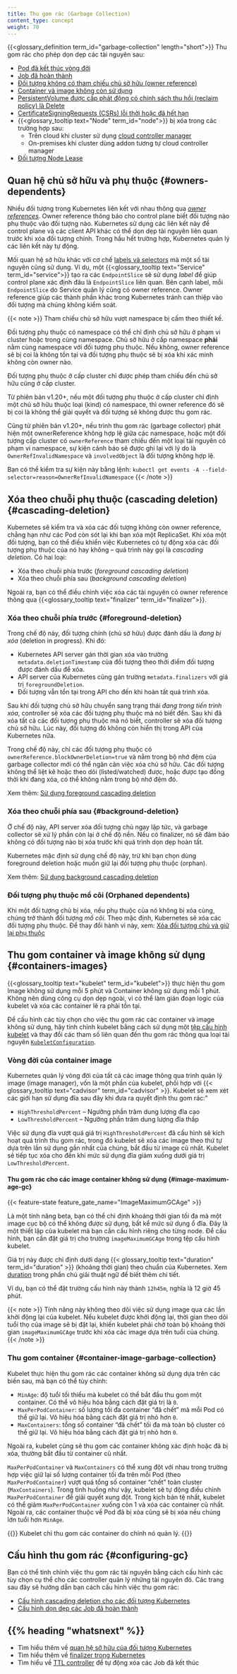 ```yaml
---
title: Thu gom rác (Garbage Collection)
content_type: concept
weight: 70
---
```


<!-- overview -->
{{<glossary_definition term_id="garbage-collection" length="short">}} Thu gom rác cho phép dọn dẹp các tài nguyên sau:

* [Pod đã kết thúc vòng đời](/docs/concepts/workloads/pods/pod-lifecycle/#pod-garbage-collection)
* [Job đã hoàn thành](/docs/concepts/workloads/controllers/ttlafterfinished/)
* [Đối tượng không có tham chiếu chủ sở hữu (owner reference)](#owners-dependents)
* [Container và image không còn sử dụng](/docs/concepts/architecture/nodes/#garbage-collection-of-unused-containers-and-images)
* [PersistentVolume được cấp phát động có chính sách thu hồi (reclaim policy) là Delete](/docs/concepts/storage/persistent-volumes/#delete)
* [CertificateSigningRequests (CSRs) lỗi thời hoặc đã hết hạn](/docs/reference/access-authn-authz/certificate-signing-requests/#request-signing-process)
* {{<glossary_tooltip text="Node" term_id="node">}} bị xóa trong các trường hợp sau:
  * Trên cloud khi cluster sử dụng [cloud controller manager](/docs/concepts/architecture/cloud-controller/)
  * On-premises khi cluster dùng addon tương tự cloud controller manager
* [Đối tượng Node Lease](/docs/concepts/architecture/nodes/#heartbeats)

## Quan hệ chủ sở hữu và phụ thuộc {#owners-dependents}

Nhiều đối tượng trong Kubernetes liên kết với nhau thông qua [*owner references*](/docs/concepts/overview/working-with-objects/owners-dependents/). Owner reference thông báo cho control plane biết đối tượng nào phụ thuộc vào đối tượng nào. Kubernetes sử dụng các liên kết này để control plane và các client API khác có thể dọn dẹp tài nguyên liên quan trước khi xóa đối tượng chính. Trong hầu hết trường hợp, Kubernetes quản lý các liên kết này tự động.

Mối quan hệ sở hữu khác với cơ chế [labels và selectors](/docs/concepts/overview/working-with-objects/labels/) mà một số tài nguyên cũng sử dụng. Ví dụ, một {{<glossary_tooltip text="Service" term_id="service">}} tạo ra các `EndpointSlice` sẽ sử dụng *label* để giúp control plane xác định đâu là `EndpointSlice` liên quan. Bên cạnh label, mỗi `EndpointSlice` do Service quản lý cũng có owner reference. Owner reference giúp các thành phần khác trong Kubernetes tránh can thiệp vào đối tượng mà chúng không kiểm soát.

{{< note >}}
Tham chiếu chủ sở hữu vượt namespace bị cấm theo thiết kế.

Đối tượng phụ thuộc có namespace có thể chỉ định chủ sở hữu ở phạm vi cluster hoặc trong cùng namespace. Chủ sở hữu ở cấp namespace **phải** nằm cùng namespace với đối tượng phụ thuộc. Nếu không, owner reference sẽ bị coi là không tồn tại và đối tượng phụ thuộc sẽ bị xóa khi xác minh không còn owner nào.

Đối tượng phụ thuộc ở cấp cluster chỉ được phép tham chiếu đến chủ sở hữu cũng ở cấp cluster.

Từ phiên bản v1.20+, nếu một đối tượng phụ thuộc ở cấp cluster chỉ định một chủ sở hữu thuộc loại (kind) có namespace, thì owner reference đó sẽ bị coi là không thể giải quyết và đối tượng sẽ không được thu gom rác.

Cũng từ phiên bản v1.20+, nếu trình thu gom rác (garbage collector) phát hiện một ownerReference không hợp lệ giữa các namespace, hoặc một đối tượng cấp cluster có `ownerReference` tham chiếu đến một loại tài nguyên có phạm vi namespace, sự kiện cảnh báo sẽ được ghi lại với lý do là `OwnerRefInvalidNamespace` và `involvedObject` là đối tượng không hợp lệ.

Bạn có thể kiểm tra sự kiện này bằng lệnh:
`kubectl get events -A --field-selector=reason=OwnerRefInvalidNamespace`
{{< /note >}}

## Xóa theo chuỗi phụ thuộc (cascading deletion) {#cascading-deletion}

Kubernetes sẽ kiểm tra và xóa các đối tượng không còn owner reference, chẳng hạn như các Pod còn sót lại khi bạn xóa một ReplicaSet. Khi xóa một đối tượng, bạn có thể điều khiển việc Kubernetes có tự động xóa các đối tượng phụ thuộc của nó hay không – quá trình này gọi là *cascading deletion*. Có hai loại:

* Xóa theo chuỗi phía trước (*foreground cascading deletion*)
* Xóa theo chuỗi phía sau (*background cascading deletion*)

Ngoài ra, bạn có thể điều chỉnh việc xóa các tài nguyên có owner reference thông qua {{<glossary_tooltip text="finalizer" term_id="finalizer">}}.

### Xóa theo chuỗi phía trước {#foreground-deletion}

Trong chế độ này, đối tượng chính (chủ sở hữu) được đánh dấu là *đang bị xóa* (deletion in progress). Khi đó:

* Kubernetes API server gán thời gian xóa vào trường `metadata.deletionTimestamp` của đối tượng theo thời điểm đối tượng được đánh dấu để xóa.
* API server của Kubernetes cũng gán trường `metadata.finalizers` với giá trị `foregroundDeletion`.
* Đối tượng vẫn tồn tại trong API cho đến khi hoàn tất quá trình xóa.

Sau khi đối tượng chủ sở hữu chuyển sang trạng thái *đang trong tiến trình xóa*, controller sẽ xóa các đối tượng phụ thuộc mà nó biết đến. Sau khi đã xóa tất cả các đối tượng phụ thuộc mà nó biết, controller sẽ xóa đối tượng chủ sở hữu. Lúc này, đối tượng đó không còn hiển thị trong API của Kubernetes nữa.

Trong chế độ này, chỉ các đối tượng phụ thuộc có `ownerReference.blockOwnerDeletion=true` và nằm trong bộ nhớ đệm của garbage collector mới có thể ngăn cản việc xóa chủ sở hữu. Các đối tượng không thể liệt kê hoặc theo dõi (listed/watched) được, hoặc được tạo đồng thời khi đang xóa, có thể không nằm trong bộ nhớ đệm đó.

Xem thêm: [Sử dụng foreground cascading deletion](/docs/tasks/administer-cluster/use-cascading-deletion/#use-foreground-cascading-deletion)

### Xóa theo chuỗi phía sau {#background-deletion}

Ở chế độ này, API server xóa đối tượng chủ ngay lập tức, và garbage collector sẽ xử lý phần còn lại ở chế độ nền. Nếu có finalizer, nó sẽ đảm bảo không có đối tượng nào bị xóa trước khi quá trình dọn dẹp hoàn tất.

Kubernetes mặc định sử dụng chế độ này, trừ khi bạn chọn dùng foreground deletion hoặc muốn giữ lại đối tượng phụ thuộc (orphan).

Xem thêm: [Sử dụng background cascading deletion](/docs/tasks/administer-cluster/use-cascading-deletion/#use-background-cascading-deletion)

### Đối tượng phụ thuộc mồ côi (Orphaned dependents)

Khi một đối tượng chủ bị xóa, nếu phụ thuộc của nó không bị xóa cùng, chúng trở thành đối tượng *mồ côi*. Theo mặc định, Kubernetes sẽ xóa các đối tượng phụ thuộc. Để thay đổi hành vi này, xem: [Xóa đối tượng chủ và giữ lại phụ thuộc](/docs/tasks/administer-cluster/use-cascading-deletion/#set-orphan-deletion-policy)

## Thu gom container và image không sử dụng {#containers-images}

{{<glossary_tooltip text="kubelet" term_id="kubelet">}} thực hiện thu gom Image không sử dụng mỗi 5 phút và Container không sử dụng mỗi 1 phút. Không nên dùng công cụ dọn dẹp ngoài, vì có thể làm gián đoạn logic của kubelet và xóa các container lẽ ra phải tồn tại.

Để cấu hình các tùy chọn cho việc thu gom rác các container và image không sử dụng, hãy tinh chỉnh kubelet bằng cách sử dụng một [tệp cấu hình kubelet](/docs/tasks/administer-cluster/kubelet-config-file/) và thay đổi các tham số liên quan đến thu gom rác thông qua loại tài nguyên [`KubeletConfiguration`](/docs/reference/config-api/kubelet-config.v1beta1/).

### Vòng đời của container image

Kubernetes quản lý vòng đời của tất cả các image thông qua trình quản lý image (image manager), vốn là một phần của kubelet, phối hợp với {{< glossary_tooltip text="cadvisor" term_id="cadvisor" >}}. Kubelet sẽ xem xét các giới hạn sử dụng đĩa sau đây khi đưa ra quyết định thu gom rác:"

* `HighThresholdPercent` – Ngưỡng phần trăm dung lượng đĩa cao
* `LowThresholdPercent` – Ngưỡng phần trăm dung lượng đĩa thấp

Việc sử dụng đĩa vượt quá giá trị `HighThresholdPercent` đã cấu hình sẽ kích hoạt quá trình thu gom rác, trong đó kubelet sẽ xóa các image theo thứ tự dựa trên lần sử dụng gần nhất của chúng, bắt đầu từ image cũ nhất. Kubelet sẽ tiếp tục xóa cho đến khi mức sử dụng đĩa giảm xuống dưới giá trị `LowThresholdPercent`.

#### Thu gom rác cho các image container không sử dụng {#image-maximum-age-gc}

{{< feature-state feature_gate_name="ImageMaximumGCAge" >}}

Là một tính năng beta, bạn có thể chỉ định khoảng thời gian tối đa mà một image cục bộ có thể không được sử dụng, bất kể mức sử dụng ổ đĩa. Đây là một thiết lập của kubelet mà bạn cần cấu hình riêng cho từng node.
Để cấu hình, bạn cần đặt giá trị cho trường `imageMaximumGCAge` trong tệp cấu hình kubelet.

Giá trị này được chỉ định dưới dạng {{< glossary_tooltip text="duration" term_id="duration" >}} (khoảng thời gian) theo chuẩn của Kubernetes.
Xem [duration](/docs/reference/glossary/?all=true#term-duration) trong phần chú giải thuật ngữ
để biết thêm chi tiết.

Ví dụ, bạn có thể đặt trường cấu hình này thành `12h45m`, nghĩa là 12 giờ 45 phút.

{{< note >}}
Tính năng này không theo dõi việc sử dụng image qua các lần khởi động lại của kubelet. Nếu kubelet được khởi động lại, thời gian theo dõi tuổi thọ của image sẽ bị đặt lại, khiến kubelet phải chờ toàn bộ khoảng thời gian `imageMaximumGCAge` trước khi xóa các image dựa trên tuổi của chúng.
{{< /note >}}

### Thu gom container {#container-image-garbage-collection}

Kubelet thực hiện thu gom rác các container không sử dụng dựa trên các biến sau, mà bạn có thể tùy chỉnh:

* `MinAge`: độ tuổi tối thiểu mà kubelet có thể bắt đầu thu gom một container. Có thể vô hiệu hóa bằng cách đặt giá trị là `0`.
* `MaxPerPodContainer`: số lượng tối đa container “đã chết” mà mỗi Pod có thể giữ lại. Vô hiệu hóa bằng cách đặt giá trị nhỏ hơn `0`.
* `MaxContainers`: tổng số container “đã chết” tối đa mà toàn bộ cluster có thể giữ lại. Vô hiệu hóa bằng cách đặt giá trị nhỏ hơn `0`.

Ngoài ra, kubelet cũng sẽ thu gom các container không xác định hoặc đã bị xóa, thường bắt đầu từ container cũ nhất.

`MaxPerPodContainer` và `MaxContainers` có thể xung đột với nhau trong trường hợp việc giữ lại số lượng container tối đa trên mỗi Pod (theo `MaxPerPodContainer`) vượt quá tổng số container “chết” toàn cluster (`MaxContainers`). Trong tình huống như vậy, kubelet sẽ tự động điều chỉnh `MaxPerPodContainer` để giải quyết xung đột. Trong kịch bản tệ nhất, kubelet có thể giảm `MaxPerPodContainer` xuống còn 1 và xóa các container cũ nhất.
Ngoài ra, các container thuộc về Pod đã bị xóa cũng sẽ bị xóa nếu chúng lớn tuổi hơn `MinAge`.

{{<note>}}
Kubelet chỉ thu gom các container do chính nó quản lý.
{{</note>}}

## Cấu hình thu gom rác {#configuring-gc}

Bạn có thể tinh chỉnh việc thu gom rác tài nguyên bằng cách cấu hình các tùy chọn cụ thể cho các controller quản lý những tài nguyên đó. Các trang sau đây sẽ hướng dẫn bạn cách cấu hình việc thu gom rác:

* [Cấu hình cascading deletion cho các đối tượng Kubernetes](/docs/tasks/administer-cluster/use-cascading-deletion/)
* [Cấu hình dọn dẹp các Job đã hoàn thành](/docs/concepts/workloads/controllers/ttlafterfinished/)

## {{% heading "whatsnext" %}}

* Tìm hiểu thêm về [quan hệ sở hữu của đối tượng Kubernetes](/docs/concepts/overview/working-with-objects/owners-dependents/)
* Tìm hiểu thêm về [finalizer trong Kubernetes](/docs/concepts/overview/working-with-objects/finalizers/)
* Tìm hiểu về [TTL controller](/docs/concepts/workloads/controllers/ttlafterfinished/) để tự động xóa các Job đã kết thúc
